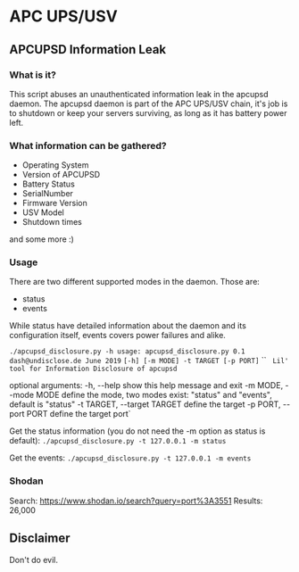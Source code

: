# APC UPS/USV

## APCUPSD Information Leak

### What is it?

This script abuses an unauthenticated information leak in the apcupsd daemon. 
The apcupsd daemon is part of the APC UPS/USV chain, it's job is to shutdown or keep your
servers surviving, as long as it has battery power left.

### What information can be gathered?

* Operating System
* Version of APCUPSD
* Battery Status
* SerialNumber
* Firmware Version
* USV Model
* Shutdown times

and some more :)

### Usage

There are two different supported modes in the daemon. Those are:
* status 
* events

While status have detailed information about the daemon and its configuration itself, events covers power failures and alike.

`./apcupsd_disclosure.py -h
usage: apcupsd_disclosure.py 0.1 dash@undisclose.de June 2019`
       `[-h] [-m MODE] -t TARGET [-p PORT]`
``
` Lil' tool for Information Disclosure of apcupsd`

optional arguments:
  -h, --help            show this help message and exit
  -m MODE, --mode MODE  define the mode, two modes exist: "status" and
                        "events", default is "status"
  -t TARGET, --target TARGET
                        define the target
  -p PORT, --port PORT  define the target port`

Get the status information (you do not need the -m option as status is default):
`./apcupsd_disclosure.py -t 127.0.0.1 -m status`

Get the events:
`./apcupsd_disclosure.py -t 127.0.0.1 -m events`

### Shodan

Search: https://www.shodan.io/search?query=port%3A3551
Results: 26,000

## Disclaimer

Don't do evil.
